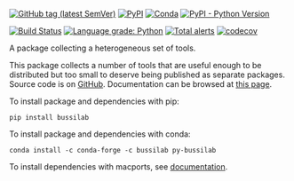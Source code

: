 [![GitHub tag (latest SemVer)](https://img.shields.io/github/v/tag/bussilab/py-bussilab)](https://github.com/bussilab/py-bussilab/tags)
[![PyPI](https://img.shields.io/pypi/v/bussilab)](https://pypi.org/project/bussilab/)
[![Conda](https://img.shields.io/conda/v/bussilab/py-bussilab)](https://anaconda.org/bussilab/py-bussilab)
[![PyPI - Python Version](https://img.shields.io/pypi/pyversions/bussilab)](https://pypi.org/project/bussilab/)

[![Build Status](https://travis-ci.com/bussilab/py-bussilab.svg?branch=master)](https://travis-ci.com/bussilab/py-bussilab)
[![Language grade: Python](https://img.shields.io/lgtm/grade/python/g/bussilab/py-bussilab.svg?logo=lgtm&logoWidth=18)](https://lgtm.com/projects/g/bussilab/py-bussilab/context:python)
[![Total alerts](https://img.shields.io/lgtm/alerts/g/bussilab/py-bussilab.svg?logo=lgtm&logoWidth=18)](https://lgtm.com/projects/g/bussilab/py-bussilab/alerts/)
[![codecov](https://codecov.io/gh/bussilab/py-bussilab/branch/master/graph/badge.svg)](https://codecov.io/gh/bussilab/py-bussilab)

A package collecting a heterogeneous set of tools.

This package collects a number of tools that are useful enough to be distributed but too small to deserve being published as separate packages.
Source code is on [GitHub](https://github.com/bussilab/py-bussilab).
Documentation can be browsed at [this page](https://bussilab.github.io/doc-py-bussilab).

To install package and dependencies with pip:

```
pip install bussilab
```

To install package and dependencies with conda:

```
conda install -c conda-forge -c bussilab py-bussilab
```

To install dependencies with macports, see [documentation](https://bussilab.github.io/doc-py-bussilab).
